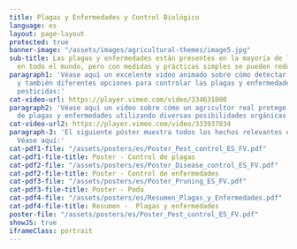 ```yaml
---
title: Plagas y Enfermedades y Control Biológico
language: es
layout: page-layout
protected: true
banner-image: "/assets/images/agricultural-themes/image5.jpg"
sub-title: Las plagas y enfermedades están presentes en la mayoría de las granjas
  en todo el mundo, pero con medidas y prácticas simples se pueden reducir significativamente.
paragraph1: 'Véase aquí un excelente video animado sobre cómo detectar plagas y enfermedades
  y también diferentes opciones para controlar las plagas y enfermedades sin usar
  pesticidas:'
cat-video-url: https://player.vimeo.com/video/334631000
paragraph2: 'Véase aquí un video sobre cómo un agricultor real protege su cultivo
  de plagas y enfermedades utilizando diversas posibilidades orgánicas:'
cat-video-url2: https://player.vimeo.com/video/333937834
paragraph-3: 'El siguiente póster muestra todos los hechos relevantes en detalle.
  Véase aquí:'
cat-pdf1-file: "/assets/posters/es/Poster_Pest_control_ES_FV.pdf"
cat-pdf1-file-title: Poster - Control de plagas
cat-pdf2-file: "/assets/posters/es/Poster_Disease_control_ES_FV.pdf"
cat-pdf2-file-title: Poster - Control de enfermedades
cat-pdf3-file: "/assets/posters/es/Poster_Pruning_ES_FV.pdf"
cat-pdf3-file-title: Poster - Poda
cat-pdf4-file: "/assets/posters/es/Resumen_Plagas_y_Enfermedades.pdf"
cat-pdf4-file-title: Resumen -  Plagas y enfermedades
poster-file: "/assets/posters/es/Poster_Pest_control_ES_FV.pdf"
showJS: true
iframeClass: portrait
---
```

